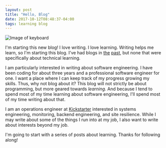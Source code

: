 ```yaml
---
layout: post
title: "Hello, Blog"
date: 2017-10-12T08:48:37-04:00
tags: learning blog
---
```


![Image of keyboard](https://images.pexels.com/photos/34153/pexels-photo.jpg?w=940&h=650&dpr=2&auto=compress&cs=tinysrgb)

I'm starting this new blog! I love writing. I love learning. Writing helps me learn, so I'm starting this blog. I've had blogs in [the](https://loganmeetsworld.tumblr.com) [past](https://loganmcdonald.me), but none that were specifically about technical learning. 

I am particularly interested in writing about software engineering. I have been coding for about three years and a professional software engineer for one. I want a place where I can keep track of my progress growing my skills. Thus, why not blog about it? This blog will not strictly be about programming, but more geared towards _learning_. And because I tend to spend most of my time learning about software engineering, I'll spend most of my time writing about that. 

I am an operations engineer at [Kickstarter](www.kickstarter.com) interested in systems engineering, monitoring, backend engineering, and site resilience. While I may write about some of the things I run into at my job, I also want to write about interests beyond my job.

I'm going to start with a series of posts about learning. Thanks for following along!